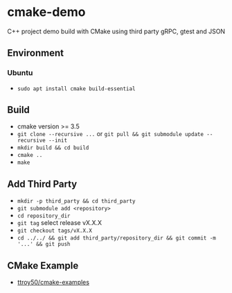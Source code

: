 # cmake-demo
C++ project demo build with CMake using third party gRPC, gtest and JSON

## Environment
### Ubuntu
 * `sudo apt install cmake build-essential`

## Build
 * cmake version >= 3.5
 * `git clone --recursive ...`
 or `git pull && git submodule update --recursive --init`
 * `mkdir build && cd build`
 * `cmake ..`
 * `make`

## Add Third Party
 * `mkdir -p third_party && cd third_party`
 * `git submodule add <repository>`
 * `cd repository_dir`
 * `git tag` select release vX.X.X
 * `git checkout tags/vX.X.X`
 * `cd ../../ && git add third_party/repository_dir && git commit -m '...' && git push`

## CMake Example
 * [ttroy50/cmake-examples](https://github.com/ttroy50/cmake-examples)
